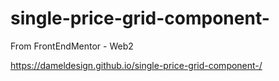 # single-price-grid-component-
 From FrontEndMentor - Web2

 <!-- link to live site -->

 https://dameldesign.github.io/single-price-grid-component-/
